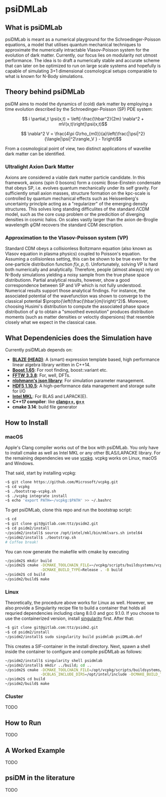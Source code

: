 # psiDMLab

## What is psiDMLab

psiDMLab is meant as a numerical playground for the Schroedinger-Poisson equations, 
a model that utilises quantum mechanical techniques to approximate the numerically 
intractable Vlasov-Poisson system for the evolution of dark matter. 
Currently, our focus lies on modularity not utmost performance. The idea is to draft 
a numerically stable and accurate scheme that can later on be optimized to run 
on large scale systems and hopefully is capable of simulating 3+1 dimensional 
cosmological setups comparable to what is known for N-Body simulations.

## Theory behind psiDMLab

psiDM aims to model the dynamics of (cold) dark matter by employing a time evolution
described by the Schroedinger-Poisson (SP) PDE system:
```math
    i \partial_t \psi(x,t) = \left[-\frac{\hbar^2}{2m} \nabla^2 +
    mV(x,t)\right]\psi(x,t)
```
```math
    \nabla^2 V = \frac{4\pi G\rho_{m0}}{a}\left(\frac{|\psi|^2}{\langle|\psi|^2\rangle_V } - 1\right)
```
From a cosmological point of view, two distinct applications of wavelike dark
matter can be identified.
### Ultralight Axion Dark Matter
Axions are considered a viable dark matter particle candidate. In this
framework, axions (spin 0 bosons) form a cosmic Bose-Einstein condensate that
obeys SP, i.e. evolves quantum mechanically under its self gravity. For
sufficiently small axion masses, structure formation on the kpc-scale is controlled
by quantum mechanical effects such as Heissenberg's uncertainty princlple acting
as a "regularizer" of the emerging density structures. This solves long standing
difficulites of the standard $`\Lambda`$CDM model, such as the core cusp problem
or the predicition of diverging densities in cosmic halos. On scales vastly
larger than the axion de-Broglie wavelength $`\psi`$DM recovers the standard CDM
description.
### Approximation to the Vlasov-Poisson system (VP)
Standard CDM obeys a collisionless Boltzmann equation (also known as Vlasov
equation in plasma physics) coupled to Poisson's
equation. Assuming a collisionless setting, this can be shown to be true even
for the one-particle distribution function $`f(x,p,t)`$. Unfortunately, solving
VP is hard both numerically and analytically. Therefore, people (almost always)
rely on N-Body simulations yielding a noisy sample from the true phase space
distributionn. Partial analytical results, however, show a good correspondence
between SP and VP which is not fully understood. Numerical results support those
analytical findings. For instance, the associated potential of the wavefunction
was shown to converge to the classical potential $`\propto{\left(\frac{\hbar}{m}\right)^2}`$.
Moreover, choosing Husimi's distribution to compute the associated phase
space distribution of $`\psi`$ to obtain a "smoothed eveolution" produces
distribution moments (such as matter densities or veloctiy dispersions) that
resemble closely what we expect in the classical case.
### 

## What Dependenicies does the Simulation have
Currently psiDMLab depends on:
* **[BLAZE (HEAD)](https://bitbucket.org/blaze-lib/blaze/src/master/)**: 
    A (smart) expression template based, high performance linear algebra library written in C++14. 
* **[Boost 1.65](http://www.boost.org)**: For root finding, boost::variant etc.
* **[FFTW 3.3.8](http://www.fftw.org)**: For, well, DFTs.
* **[nlohmann's json library](https://github.com/nlohmann/json)**: 
    For simulation parameter management.
* **[HDF5 1.10.5](https://www.hdfgroup.org/solutions/hdf5/)**: 
    A high-performance data management and storage suite for I/O
* **[Intel MKL](https://software.intel.com/en-us/mkl)**: 
    For BLAS and LAPACK(E).
* **C++17 compiler**: like **[clang++](https://llvm.org),
    [g++](https://gcc.gnu.org)**
* **cmake 3.14**: build file generator

## How to Install
### macOS

Apple's Clang compiler works out of the box with psiDMLab. You only have to
install cmake as well as Intel MKL or any other BLAS/LAPACKE library. For the
remaining dependencies we use [vcpkg](https://github.com/microsoft/vcpkg).
vcpkg works on Linux, macOS and Windows. 

That said, start by installing vcpkg:
```bash
~$ git clone https://github.com/Microsoft/vcpkg.git
~$ cd vcpkg
~$ ./bootstrap-vcpkg.sh
~$ ./vcpkg integrate install
~$ echo 'export PATH=~/vcpkg:$PATH' >> ~/.bashrc
```

To get psiDMLab, clone this repo and run the bootstrap script:
```bash
~$ cd
~$ git clone git@gitlab.com:ttz/psidm2.git
~$ cd psidm2/install
~/psidm2/install$ source /opt/intel/mkl/bin/mklvars.sh intel64
~/psidm2/install$ ./bootstrap.sh
# Coffee break!
```
You can now generate the makefile with cmake by executing
```bash
~/psidm2$ mkdir build
~/psidm2$ cmake -DCMAKE_TOOLCHAIN_FILE=~/vcpkg/scripts/buildsystems/vcpkg.cmake \
                -DCMAKE_BUILD_TYPE=Release . -B build
~/psidm2$ cd build
~/psidm2/build$ make
```
### Linux
Theoretically, the procedure above works for Linux as well. However, we also
provide a Singularity recipe file to build a container that holds all requried
dependencies including clang 8.0.0 and gcc 9.1.0. If you choose to use the
containerized version, install [singularity](https://sylabs.io/docs) first. After that:
```bash
~$ git clone git@gitlab.com:ttz/psidm2.git
~$ cd psidm2/install
~/psidm2/install$ sudo singularity build psidmlab psiDMLab.def
```
This creates a SIF-container in the install directory. Next, spawn a shell
inside the container to configure and compile psiDMLab as follows:
```bash
~/psidm2/install$ singularity shell psidmlab
~/psidm2/install$ mkdir ../build; cd ..
~/psidm2$ cmake -DCMAKE_TOOLCHAIN_FILE=/opt/vcpkg/scripts/buildsystems/vcpkg.cmake \
                -DCBLAS_INCLUDE_DIRS=/opt/intel/include -DCMAKE_BUILD_TYPE=Release .. -B build
~/psidm2$ cd build
~/psidm2/build$ make
```
### Cluster
TODO

## How to Run
TODO

## A Worked Example
TODO

## psiDM in the literature
TODO
